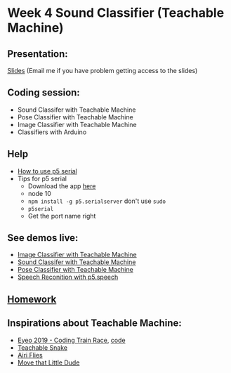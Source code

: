 # Week 4 Sound Classifier (Teachable Machine)

## Presentation: 
[Slides](https://docs.google.com/presentation/d/1ZjSUKs_Z9OwduN1iWX_HJ17hBHySmmIGBM5TKH0fKl0/edit?usp=sharing) (Email me if you have problem getting access to the slides)

## Coding session:
  * Sound Classifer with Teachable Machine
  * Pose Classifier with Teachable Machine
  * Image Classifier with Teachable Machine
  * Classifiers with Arduino

## Help
  * [How to use p5 serial](https://itp.nyu.edu/physcomp/labs/labs-serial-communication/lab-serial-input-to-the-p5-js-ide/)
  * Tips for p5 serial
    * Download the app [here](https://github.com/p5-serial/p5.serialcontrol/releases/tag/0.1.1)
    * node 10
    * `npm install -g p5.serialserver` don't use `sudo`
    * `p5serial`
    * Get the port name right
 
## See demos live:
  * [Image Classifier with Teachable Machine](https://yining1023.github.io/machine-learning-for-the-web/week4-soundClassifier/teachableMachineImage/)
  * [Sound Classifer with Teachable Machine](https://yining1023.github.io/machine-learning-for-the-web/week4-soundClassifier/teachableMachineSound/)
  * [Pose Classifier with Teachable Machine](https://yining1023.github.io/machine-learning-for-the-web/week4-soundClassifier/teachableMachinePoses/)
  * [Speech Reconition with p5.speech](https://yining1023.github.io/machine-learning-for-the-web/week4-soundClassifier/SpeechRecognition/)

## [Homework](https://github.com/yining1023/machine-learning-for-the-web/wiki/Week-4-2019-Fall)

## Inspirations about Teachable Machine:
  * [Eyeo 2019 - Coding Train Race](https://vimeo.com/354276216), [code](https://github.com/CodingTrain/Eyeo-Festival-2019)
  * [Teachable Snake](https://experiments.withgoogle.com/teachable-snake)
  * [Airi Flies](https://www.yonaymoris.me/projects/airiflies)
  * [Move that Little Dude](https://dylandawkinsblog.wordpress.com/2019/05/08/machine-learning-for-web-final/)
